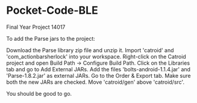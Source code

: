 # Pocket-Code-BLE
Final Year Project 14017

To add the Parse jars to the project:

Download the Parse library zip file and unzip it.
Import 'catroid' and 'com_actionbarsherlock' into your workspace.
Right-click on the Catroid project and open Build Path -> Configure Build Path.
Click on the Libraries tab and go to Add External JARs.
Add the files 'bolts-android-1.1.4.jar' and 'Parse-1.8.2.jar' as external JARs.
Go to the Order & Export tab.
Make sure both the new JARs are checked.
Move 'catroid/gen' above 'catroid/src'.

You should be good to go. 
